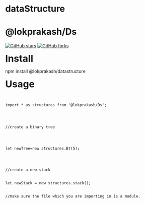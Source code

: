 # dataStructure

# @lokprakash/Ds

<a href="https://github.com/Lokprakash-babu/dataStructure/stargazers"><img alt="GitHub stars" src="https://img.shields.io/github/stars/Lokprakash-babu/dataStructure"></a>  <a href="https://github.com/Lokprakash-babu/dataStructure/network"><img alt="GitHub forks" src="https://img.shields.io/github/forks/Lokprakash-babu/dataStructure"></a> 

<div>
    <strong style="font-size:30px;">Install</strong>
    <div>
        <p>npm install @lokprakash/datastructure</p>
    </div>
</div>


    
<div>
<strong style="font-size:30px;">Usage</strong>
<div>
<code>

<div>
import * as structures from '@lokprakash/Ds';


</div>

<div>
//create a binary tree
</div>
<div>

let newTree=new structures.Bt(5);
</div>
<div>
//create a new stack

</div>
let newStack = new structures.stack();


//make sure the file which you are importing in is a module. 
</code>
</div>

</div>
